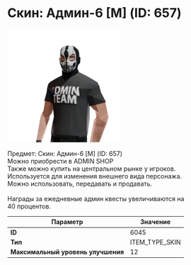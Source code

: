 # Скин: Админ-6 [М] (ID: 657)

![Item Image](../img/6045.webp?raw=true)

Предмет: Скин: Админ-6 [М] (ID: 657)<br>Можно приобрести в ADMIN SHOP<br>Также можно купить на центральном рынке у игроков.<br>Используется для изменения внешнего вида персонажа.<br>Можно использовать, передавать и продавать.<br><br>Награды за ежедневные админ квесты увеличиваются на<br>40 процентов.


| Параметр | Значение |
|----------|----------|
| **ID** | 6045 |
| **Тип** | ITEM_TYPE_SKIN |
| **Максимальный уровень улучшения** | 12 |

